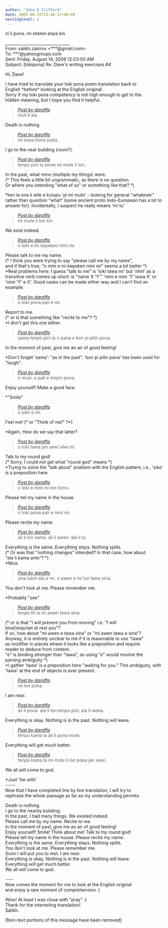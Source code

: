 ```yaml
---
author: "John E Clifford"
date: 2009-08-15T23:46:11+00:00
nestinglevel: 2
---
```

ni li pona. mi sitelen anpa kin  
  
  
  
  
\_\_\_\_\_\_\_\_\_\_\_\_\_\_\_\_\_\_\_\_\_\_\_\_\_\_\_\_\_\_\_\_  
From: salikh.zakirov <\*\*\*@gmail.com>  
To: \*\*\*@yahoogroups.com  
Sent: Friday, August 14, 2009 12:03:00 AM  
Subject: \[tokipona\] Re: Dave's writing exercises #4  
  
  
Hi, Dave!  
  
I have tried to translate your toki pona poem translation back to  
English \*before\* looking at the English original.  
Sorry if my toki pona competency is not high enough to get to the  
hidden meaning, but I hope you find it helpful.  

> [_Post by daraffa_](/TVAOGuC5/dave-s-writing-exercises-4#post1)  
> moli li ala.  
> 

Death is nothing.  

> [_Post by daraffa_](/TVAOGuC5/dave-s-writing-exercises-4#post1)  
> mi tawa tomo poka.  
> 

I go to the near building (room?).  

> [_Post by daraffa_](/TVAOGuC5/dave-s-writing-exercises-4#post1)  
> tenpo pini la seme mi mute li lon.  
> 

In the past, what mine (multiple my things) were.  
(\* This feels a little bit ungrammatic, as there is no question.  
Or where you intending "what of us" or something like that? \*)  
  
  
\*ken la ona li wile e kulupu 'pi mi mute' - looking for general "whatever" rather than question "what" (some ancient proto Indo-European has a lot to answer for). Incidentally, I suspect he really means 'mi tu'  

> [_Post by daraffa_](/TVAOGuC5/dave-s-writing-exercises-4#post1)  
> mi mute li lon kin.  
> 

We exist indeed.  

> [_Post by daraffa_](/TVAOGuC5/dave-s-writing-exercises-4#post1)  
> o toki e mi kepeken nimi mi.  
> 

Please talk to me my name.  
(\* I think you were trying to say "please call me by my name",  
and if that's true, "o nimi e mi kepeken nimi mi" seems a bit better \*)  
\*Real problems here: I guess "talk to me" is 'toki tawa mi' but 'nlml' as a transitive verb comes up short: is "name X 'Y'" 'nimi e nimi 'Y' tawa X' or 'nimi 'Y' e X'. Good cases can be made either way and I can't find an example.  

> [_Post by daraffa_](/TVAOGuC5/dave-s-writing-exercises-4#post1)  
> o toki pona pali e mi.  
> 

Report to me.  
(\* or is that something like "recite to me"? \*)  
\*I don't get this one either.  

> [_Post by daraffa_](/TVAOGuC5/dave-s-writing-exercises-4#post1)  
> sama tenpo pini la o pana e kon pi pilin pona.  
> 

In the moment of past, give me an air of good feeling!  
  
\*Don't forget 'sama': "as in the past". 'kon pi pilin pona' has been used for "laugh".  

> [_Post by daraffa_](/TVAOGuC5/dave-s-writing-exercises-4#post1)  
> o musi. o pali e sinpin pona.  
> 

Enjoy yourself! Make a good face.  
  
\*"Smile"  

> [_Post by daraffa_](/TVAOGuC5/dave-s-writing-exercises-4#post1)  
> o pilin e mi.  
> 

Feel me! (\* or "Think of me!" ?\*)  
  
\*Again, How do we say that latter?  

> [_Post by daraffa_](/TVAOGuC5/dave-s-writing-exercises-4#post1)  
> o toki tawa jan sewi sike mi.  
> 

Talk to my round god!  
(\* Sorry, I could not get what "round god" means \*)  
\*Trying to solve the "talk about" problem with the English pattern, i.e., 'sike' is a preposition here.  

> [_Post by daraffa_](/TVAOGuC5/dave-s-writing-exercises-4#post1)  
> o toki e nimi mi lon tomo.  
> 

Please tell my name in the house.  

> [_Post by daraffa_](/TVAOGuC5/dave-s-writing-exercises-4#post1)  
> o toki pona pali e nimi mi.  
> 

Please recite my name.  

> [_Post by daraffa_](/TVAOGuC5/dave-s-writing-exercises-4#post1)  
> ali li lon sama. ali li awen. ala li tu.  
> 

Everything is the same. Everything stays. Nothing splits.  
(\* Or was that "nothing changes" intended? In that case, how about  
"ala li kama ante"? \*)  
\*Nice.  

> [_Post by daraffa_](/TVAOGuC5/dave-s-writing-exercises-4#post1)  
> sina lukin ala e mi. o awen e mi lon lawa sina.  
> 

You don't look at me. Please remember me.  
  
\*Probably "see"  

> [_Post by daraffa_](/TVAOGuC5/dave-s-writing-exercises-4#post1)  
> tenpo lili la mi awen tawa sina.  
> 

(\* or is that "I will prevent you from moving" i.e. "I will  
bind/stop/set at rest you"?  
If so, how about "mi awen e tawa sina" or "mi awen tawa e sina"?  
Anyway, it is entirely unclear to me if it is reasonable to use "tawa"  
as modifier in places where it looks like a preposition and require  
reader to deduce from context.  
"e" is binding stronger than "tawa", so using "e" would resolve the  
parsing ambiguity \*)  
\*I gather 'tawa' is a preposition here "waiting for you." This ambiguity, with 'tawa' at the end of objects is ever present.  

> [_Post by daraffa_](/TVAOGuC5/dave-s-writing-exercises-4#post1)  
> mi lon poka.  
> 

I am near.  

> [_Post by daraffa_](/TVAOGuC5/dave-s-writing-exercises-4#post1)  
> ali li pona. ala li lon tenpo pini. ala li weka.  
> 

Everything is okay. Nothing is in the past. Nothing will leave.  

> [_Post by daraffa_](/TVAOGuC5/dave-s-writing-exercises-4#post1)  
> tenpo kama la ali li pona mute.  
> 

Everything will get much better.  

> [_Post by daraffa_](/TVAOGuC5/dave-s-writing-exercises-4#post1)  
> tenpo kama la mi mute li lon poka jan sewi.  
> 

We all will come to god.  
  
\*Just "be with'  
\-----  
Now that I have completed line by line translation, I will try to  
rephrase the whole passage as far as my understanding permits.  
  
Death is nothing.  
I go to the nearby building.  
In the past, I had many things. We existed indeed.  
Please call me by my name. Recite to me.  
In the moment of past, give me an air of good feeling!  
Enjoy yourself! Smile! Think about me! Talk to my round god!  
Please tell my name in the house. Please recite my name.  
Everything is the same. Everything stays. Nothing splits.  
You don't look at me. Please remember me.  
Soon I will put you to rest. I am near.  
Everything is okay. Nothing is in the past. Nothing will leave.  
Everything will get much better.  
We all will come to god.  
  
\----  
Now comes the moment for me to look at the English original  
and enjoy a rare moment of comprehension :)  
  
Wow! At least I was close with "pray" :)  
Thank for the interesting translation!  
Salikh.  
  
  
  
  
  
  
  
\[Non-text portions of this message have been removed\]